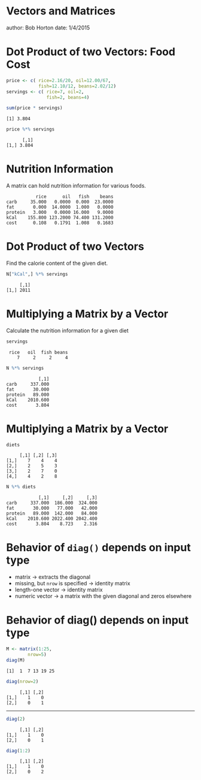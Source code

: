 Vectors and Matrices
========================================================
author: Bob Horton
date: 1/4/2015

Dot Product of two Vectors: Food Cost
========================================================

```r
price <- c( rice=2.16/20, oil=12.00/67, 
            fish=12.10/12, beans=2.02/12)
servings <- c( rice=7, oil=2, 
               fish=2, beans=4)

sum(price * servings)
```

```
[1] 3.804
```

```r
price %*% servings
```

```
      [,1]
[1,] 3.804
```

Nutrition Information
========================================================
A matrix can hold nutrition information for various foods.



```
           rice      oil   fish    beans
carb     35.000   0.0000  0.000  23.0000
fat       0.000  14.0000  1.000   0.0000
protein   3.000   0.0000 16.000   9.0000
kCal    155.800 123.2000 74.400 131.2000
cost      0.108   0.1791  1.008   0.1683
```

Dot Product of two Vectors
===
Find the calorie content of the given diet.

```r
N["kCal",] %*% servings
```

```
     [,1]
[1,] 2011
```

Multiplying a Matrix by a Vector
========================================================
Calculate the nutrition information for a given diet

```r
servings
```

```
 rice   oil  fish beans 
    7     2     2     4 
```

```r
N %*% servings
```

```
            [,1]
carb     337.000
fat       30.000
protein   89.000
kCal    2010.600
cost       3.804
```

Multiplying a Matrix by a Vector
========================================================


```r
diets
```

```
     [,1] [,2] [,3]
[1,]    7    4    4
[2,]    2    5    3
[3,]    2    7    0
[4,]    4    2    8
```

```r
N %*% diets
```

```
            [,1]     [,2]     [,3]
carb     337.000  186.000  324.000
fat       30.000   77.000   42.000
protein   89.000  142.000   84.000
kCal    2010.600 2022.400 2042.400
cost       3.804    8.723    2.316
```

Behavior of `diag()` depends on input type
========================================================
- matrix -> extracts the diagonal
- missing, but `nrow` is specified -> identity matrix
- length-one vector -> identity matrix
- numeric vector -> a matrix with the given diagonal and zeros elsewhere


Behavior of diag() depends on input type
========================================================

```r
M <- matrix(1:25, 
        nrow=5)
diag(M)
```

```
[1]  1  7 13 19 25
```

```r
diag(nrow=2)
```

```
     [,1] [,2]
[1,]    1    0
[2,]    0    1
```

***


```r
diag(2)
```

```
     [,1] [,2]
[1,]    1    0
[2,]    0    1
```

```r
diag(1:2)
```

```
     [,1] [,2]
[1,]    1    0
[2,]    0    2
```
